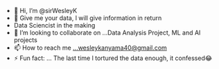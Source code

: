 - 👋 Hi, I’m @sirWesleyK
- 👀 Give me your data, l will give information in return
-  Data Sciencist in the making
- 💞️ I’m looking to collaborate on ...Data Analysis Project, ML and AI projects
- 📫 How to reach me ...wesleykanyama40@gmail.com
- ⚡ Fun fact: ... The last time l tortured the data enough, it confessed😂

<!---
sirWesleyK/sirWesleyK is a ✨ special ✨ repository because its `README.md` (this file) appears on your GitHub profile.
You can click the Preview link to take a look at your changes.
--->
